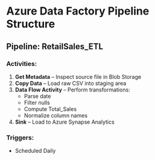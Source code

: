 
# Azure Data Factory Pipeline Structure

## Pipeline: RetailSales_ETL

### Activities:
1. **Get Metadata** – Inspect source file in Blob Storage
2. **Copy Data** – Load raw CSV into staging area
3. **Data Flow Activity** – Perform transformations:
   - Parse date
   - Filter nulls
   - Compute Total_Sales
   - Normalize column names
4. **Sink** – Load to Azure Synapse Analytics

### Triggers:
- Scheduled Daily
